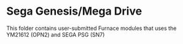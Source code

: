 # Sega Genesis/Mega Drive
This folder contains user-submitted Furnace modules that uses the YM21612 (OPN2) and SEGA PSG (SN7)
